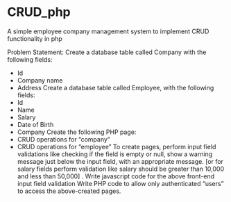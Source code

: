 # CRUD_php
A simple employee company management system to implement CRUD functionality in php

Problem Statement:
Create a database table called Company with the following fields:
- Id
- Company name
- Address
Create a database table called Employee, with the following fields:
- Id
- Name
- Salary
- Date of Birth
- Company
Create the following PHP page:
- CRUD operations for “company”
- CRUD operations for “employee”
To create pages, perform input field validations like checking if the field is empty or null, show
a warning message just below the input field, with an appropriate message. [or for salary fields perform
validation like salary should be greater than 10,000 and less than 50,000] .
Write javascript code for the above front-end input field validation
Write PHP code to allow only authenticated “users” to access the above-created pages.


